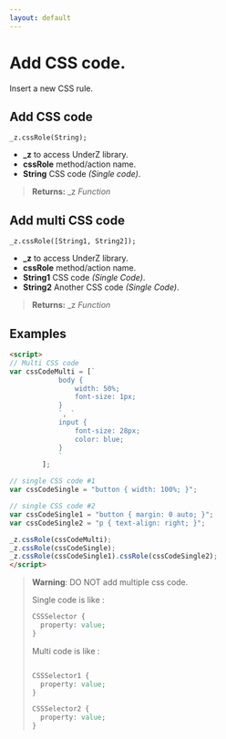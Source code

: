 ```yaml
---
layout: default
---
```

# Add CSS code.
Insert a new CSS rule.


## Add CSS code
`_z.cssRole(String);`

* **_z** to access UnderZ library.
* **cssRole** method/action name.
* **String** CSS code _(Single code)_.

> **Returns:** _z _Function_


## Add multi CSS code
`_z.cssRole([String1, String2]);`

* **_z** to access UnderZ library.
* **cssRole** method/action name.
* **String1** CSS code _(Single Code)_.
* **String2** Another CSS code _(Single Code)_.

> **Returns:** _z _Function_


## Examples
```html
<script>
// Multi CSS code
var cssCodeMulti = [`
			body {
				width: 50%;
				font-size: 1px;
			}
			`, `
			input {
				font-size: 28px;
				color: blue;
			}
			`
		];

// single CSS code #1
var cssCodeSingle = "button { width: 100%; }";

// single CSS code #2
var cssCodeSingle1 = "button { margin: 0 auto; }";
var cssCodeSingle2 = "p { text-align: right; }";

_z.cssRole(cssCodeMulti);
_z.cssRole(cssCodeSingle);
_z.cssRole(cssCodeSingle1).cssRole(cssCodeSingle2);
</script>
```

> **Warning**: DO NOT add multiple css code.
> 
> Single code is like :
> 
> ```css
> CSSSelector {
>   property: value;
> }
> 
> ```
> 
> 
> Multi code is like :
> 
> ```css
> 
> CSSSelector1 {
>   property: value;
> }
> 
> CSSSelector2 {
>   property: value;
> }
> 
> ```
